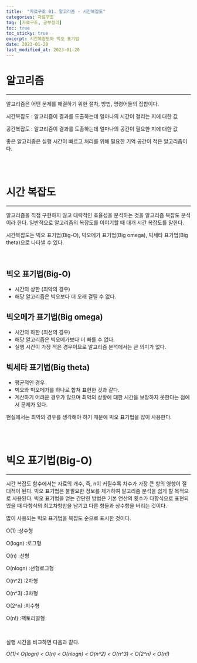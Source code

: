 ```yaml
---
title:  "자료구조 01. 알고리즘 - 시간복잡도"
categories: 자료구조
tag: [자료구조, 공부정리]
toc: true
toc_sticky: true
excerpt: 시간복잡도와 빅오 표기법
date: 2023-01-20
last_modified_at: 2023-01-20
---
```


# 알고리즘
---

알고리즘은 어떤 문제를 해결하기 위한 절차, 방법, 명령어들의 집합이다.

시간복잡도 : 알고리즘이 결과를 도출하는데 얼마나의 시간이 걸리는 지에 대한 값

공간복잡도 : 알고리즘이 결과를 도출하는데 얼마나의 공간이 필요한 지에 대한 값

좋은 알고리즘은 실행 시간이 빠르고 처리를 위해 필요한 기억 공간이 적은 알고리즘이다.

<br/><br/>

# 시간 복잡도
---
알고리즘을 직접 구현하지 않고 대략적인 효율성을 분석하는 것을 알고리즘 복잡도 분석이라 한다.
일반적으로 알고리즘의 복잡도를 이야기할 때 대개 시간 복잡도를 말한다.

시간복잡도는 빅오 표기법(Big-O), 빅오메가 표기법(Big omega), 빅세타 표기법(Big theta)으로 나타낼 수 있다.

<br/>

## 빅오 표기법(Big-O)
* 시간의 상한 (최악의 경우)
* 해당 알고리즘은 빅오보다 더 오래 걸릴 수 없다.

## 빅오메가 표기법(Big omega)
* 시간의 하한 (최선의 경우)
* 해당 알고리즘은 빅오메가보다 더 빠를 수 없다.
* 실행 시간이 가장 적은 경우이므로 알고리즘 분석에서는 큰 의미가 없다.

## 빅세타 표기법(Big theta)
* 평균적인 경우
* 빅오와 빅오메가를 하나로 합쳐 표현한 것과 같다.
* 계산하기 어려운 경우가 많으며 최악의 상황에 대한 시간을 보장하지 못한다는 점에서 문제가 있다.


현실에서는 최악의 경우를 생각해야 하기 때문에 빅오 표기법을 많이 사용한다.

<br/><br/>

# 빅오 표기법(Big-O)
---
시간 복잡도 함수에서는 자료의 개수, 즉, n이 커질수록 차수가 가장 큰 항의 영향이 절대적이 된다. 
빅오 표기법은 불필요한 정보를 제거하여 알고리즘 분석을 쉽게 할 목적으로 사용된다. 
빅오 표기법을 얻는 간단한 방법은 기본 연산의 횟수가 다항식으로 표현되었을 때 다항식의 최고차항만을 남기고 다른 항들과 상수항을 버리는 것이다.

많이 사용되는 빅오 표기법을 복잡도 순으로 표시한 것이다.


O(1)	          :상수형

O(logn)        	:로그형

O(n)	          :선형

O(nlogn)      	:선형로그형

O(n^2)	        :2차형

O(n^3)	        :3차형

O(2^n)	        :지수형

O(n!)	          :팩토리얼형


<br/>

실행 시간을 비교하면 다음과 같다.


_O(1)< O(logn) < O(n) < O(nlogn) < O(n^2) < O(n^3) < O(2^n) < O(n!)_

